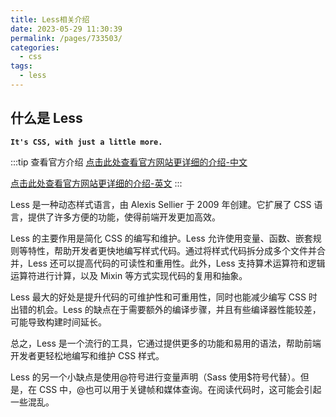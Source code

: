 ```yaml
---
title: Less相关介绍
date: 2023-05-29 11:30:39
permalink: /pages/733503/
categories:
  - css
tags:
  - less
---
```


## 什么是 Less

**`It's CSS, with just a little more.`**

:::tip 查看官方介绍
[点击此处查看官方网站更详细的介绍-中文](https://less.bootcss.com/)

[点击此处查看官方网站更详细的介绍-英文](https://lesscss.org/)
:::

Less 是一种动态样式语言，由 Alexis Sellier 于 2009 年创建。它扩展了 CSS 语言，提供了许多方便的功能，使得前端开发更加高效。

Less 的主要作用是简化 CSS 的编写和维护。Less 允许使用变量、函数、嵌套规则等特性，帮助开发者更快地编写样式代码。通过将样式代码拆分成多个文件并合并，Less 还可以提高代码的可读性和重用性。此外，Less 支持算术运算符和逻辑运算符进行计算，以及 Mixin 等方式实现代码的复用和抽象。

Less 最大的好处是提升代码的可维护性和可重用性，同时也能减少编写 CSS 时出错的机会。Less 的缺点在于需要额外的编译步骤，并且有些编译器性能较差，可能导致构建时间延长。

总之，Less 是一个流行的工具，它通过提供更多的功能和易用的语法，帮助前端开发者更轻松地编写和维护 CSS 样式。

Less 的另一个小缺点是使用@符号进行变量声明（Sass 使用$符号代替）。但是，在 CSS 中，@也可以用于关键帧和媒体查询。在阅读代码时，这可能会引起一些混乱。
